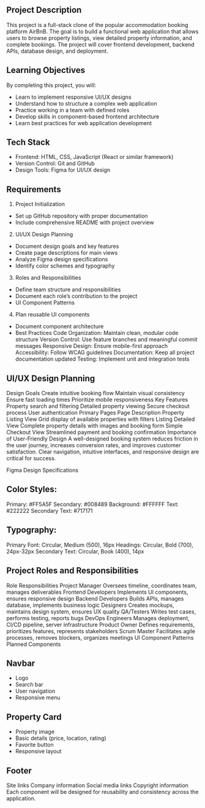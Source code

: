 ## Project Description
This project is a full-stack clone of the popular accommodation booking platform AirBnB. The goal is to build a functional web application that allows users to browse property listings, view detailed property information, and complete bookings. The project will cover frontend development, backend APIs, database design, and deployment.

## Learning Objectives
By completing this project, you will:

 * Learn to implement responsive UI/UX designs
 * Understand how to structure a complex web application
 * Practice working in a team with defined roles
 * Develop skills in component-based frontend architecture
 * Learn best practices for web application development
## Tech Stack
 - Frontend: HTML, CSS, JavaScript (React or similar framework)
 - Version Control: Git and GitHub
 - Design Tools: Figma for UI/UX design
## Requirements
 1. Project Initialization

  * Set up GitHub repository with proper documentation
  * Include comprehensive README with project overview
 2. UI/UX Design Planning

  * Document design goals and key features
  * Create page descriptions for main views
  * Analyze Figma design specifications
  * Identify color schemes and typography
 3. Roles and Responsibilities

  * Define team structure and responsibilities
  * Document each role’s contribution to the project
  * UI Component Patterns

 4. Plan reusable UI components
  * Document component architecture
  * Best Practices
Code Organization: Maintain clean, modular code structure
Version Control: Use feature branches and meaningful commit messages
Responsive Design: Ensure mobile-first approach
Accessibility: Follow WCAG guidelines
Documentation: Keep all project documentation updated
Testing: Implement unit and integration tests

## UI/UX Design Planning
Design Goals
Create intuitive booking flow
Maintain visual consistency
Ensure fast loading times
Prioritize mobile responsiveness
Key Features
Property search and filtering
Detailed property viewing
Secure checkout process
User authentication
Primary Pages
Page	Description
Property Listing View	Grid display of available properties with filters
Listing Detailed View	Complete property details with images and booking form
Simple Checkout View	Streamlined payment and booking confirmation
Importance of User-Friendly Design
A well-designed booking system reduces friction in the user journey, increases conversion rates, and improves customer satisfaction. Clear navigation, intuitive interfaces, and responsive design are critical for success.

Figma Design Specifications
## Color Styles:

Primary: #FF5A5F
Secondary: #008489
Background: #FFFFFF
Text: #222222
Secondary Text: #717171

## Typography:

Primary Font: Circular, Medium (500), 16px
Headings: Circular, Bold (700), 24px-32px
Secondary Text: Circular, Book (400), 14px

## Project Roles and Responsibilities
Role	Responsibilities
Project Manager	Oversees timeline, coordinates team, manages deliverables
Frontend Developers	Implements UI components, ensures responsive design
Backend Developers	Builds APIs, manages database, implements business logic
Designers	Creates mockups, maintains design system, ensures UX quality
QA/Testers	Writes test cases, performs testing, reports bugs
DevOps Engineers	Manages deployment, CI/CD pipeline, server infrastructure
Product Owner	Defines requirements, prioritizes features, represents stakeholders
Scrum Master	Facilitates agile processes, removes blockers, organizes meetings
UI Component Patterns
Planned Components

## Navbar

* Logo
* Search bar
* User navigation
* Responsive menu
## Property Card

* Property image
* Basic details (price, location, rating)
* Favorite button
* Responsive layout

## Footer

Site links
Company information
Social media links
Copyright information
Each component will be designed for reusability and consistency across the application.
